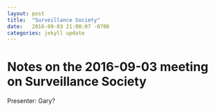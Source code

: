 ```yaml
---
layout: post
title:  "Surveillance Society"
date:   2016-09-03 21:00:07 -0700
categories: jekyll update
---
```

# Notes on the 2016-09-03 meeting on Surveillance Society

Presenter: Gary?